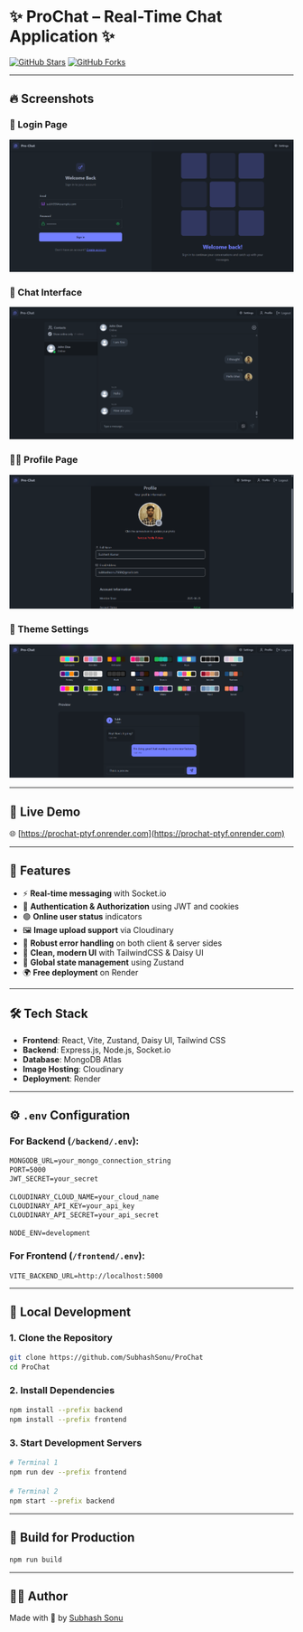 # ✨ ProChat – Real-Time Chat Application ✨

[![GitHub Stars](https://img.shields.io/github/stars/SubhashSonu/ProChat?style=flat-square)](https://github.com/SubhashSonu/ProChat/stargazers)
[![GitHub Forks](https://img.shields.io/github/forks/SubhashSonu/ProChat?style=flat-square)](https://github.com/SubhashSonu/ProChat/fork)

---

## 🔥 Screenshots

### 🔐 Login Page
![Login Page](./screenshots/login-page.png)

### 💬 Chat Interface
![Chat Interface](./screenshots/chat-interface.png)

### 🙍‍♂️ Profile Page
![Profile Page](./screenshots/profile-page.png)

### 🎨 Theme Settings
![Theme Settings](./screenshots/theme-settings.png)

---

## 🔗 Live Demo

🌐 [https://prochat-ptyf.onrender.com](https://prochat-ptyf.onrender.com)

---

## 🚀 Features

- ⚡ **Real-time messaging** with Socket.io  
- 🔐 **Authentication & Authorization** using JWT and cookies  
- 🟢 **Online user status** indicators  
- 🖼️ **Image upload support** via Cloudinary  
- 🧠 **Robust error handling** on both client & server sides  
- 🎨 **Clean, modern UI** with TailwindCSS & Daisy UI  
- 🧾 **Global state management** using Zustand  
- 🌍 **Free deployment** on Render  

---

## 🛠️ Tech Stack

- **Frontend**: React, Vite, Zustand, Daisy UI, Tailwind CSS  
- **Backend**: Express.js, Node.js, Socket.io  
- **Database**: MongoDB Atlas  
- **Image Hosting**: Cloudinary  
- **Deployment**: Render  

---

## ⚙️ `.env` Configuration

### For Backend (`/backend/.env`):

```env
MONGODB_URL=your_mongo_connection_string
PORT=5000
JWT_SECRET=your_secret

CLOUDINARY_CLOUD_NAME=your_cloud_name
CLOUDINARY_API_KEY=your_api_key
CLOUDINARY_API_SECRET=your_api_secret

NODE_ENV=development
````

### For Frontend (`/frontend/.env`):

```env
VITE_BACKEND_URL=http://localhost:5000
```

---

## 🧪 Local Development

### 1. Clone the Repository

```bash
git clone https://github.com/SubhashSonu/ProChat
cd ProChat
```

### 2. Install Dependencies

```bash
npm install --prefix backend
npm install --prefix frontend
```

### 3. Start Development Servers

```bash
# Terminal 1
npm run dev --prefix frontend

# Terminal 2
npm start --prefix backend
```

---

## 🧱 Build for Production

```bash
npm run build
```

---

## 🧑‍💻 Author

Made with 💙 by [Subhash Sonu](https://github.com/SubhashSonu)

